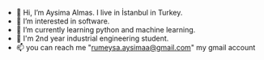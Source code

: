 - 👋 Hi, I’m Aysima Almas. I live in İstanbul in Turkey.
- 👀 I’m interested in software.
- 🌱 I’m currently learning python and machine learning.
- 💞️ I'm 2nd year industrial engineering student.
- 📫 you can reach me "rumeysa.aysimaa@gmail.com" my gmail account

<!---
aysimaalmas/aysimaalmas is a ✨ special ✨ repository because its `README.md` (this file) appears on your GitHub profile.
You can click the Preview link to take a look at your changes.
--->
